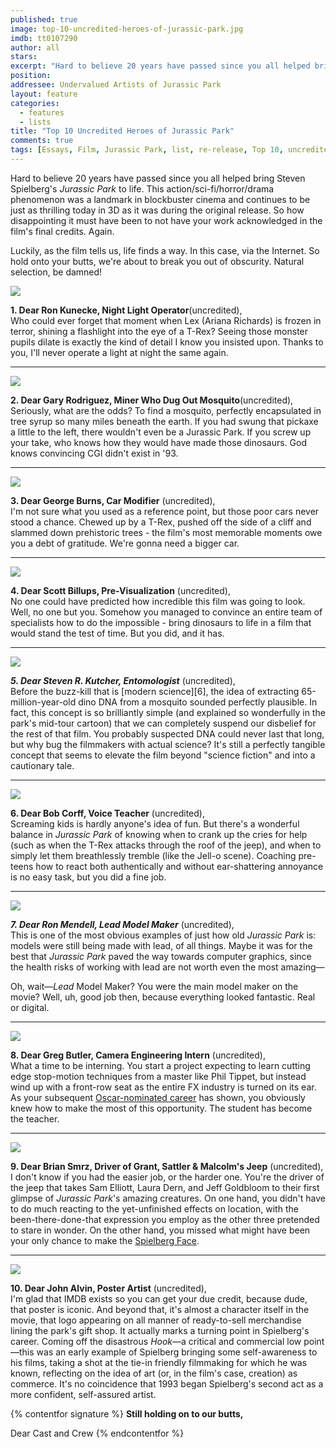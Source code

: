 ```yaml
---
published: true
image: top-10-uncredited-heroes-of-jurassic-park.jpg
imdb: tt0107290
author: all
stars: 
excerpt: "Hard to believe 20 years have passed since you all helped bring Steven Spielberg&rsquo;s <em>Jurassic Park </em>to life. This action/sci-fi/horror/drama phenomenon was a landmark in blockbuster cinema and continues to be just as thrilling today in 3D as it was during the original release. So how disappointing it must have been to not have your work acknowledged in the film&rsquo;s final credits. Again."
position: 
addressee: Undervalued Artists of Jurassic Park
layout: feature
categories: 
  - features
  - lists
title: "Top 10 Uncredited Heroes of Jurassic Park"
comments: true
tags: [Essays, Film, Jurassic Park, list, re-release, Top 10, uncredited]
---
```

Hard to believe 20 years have passed since you all helped bring Steven Spielberg's _Jurassic Park_ to life. This action/sci-fi/horror/drama phenomenon was a landmark in blockbuster cinema and continues to be just as thrilling today in 3D as it was during the original release. So how disappointing it must have been to not have your work acknowledged in the film's final credits. Again.

Luckily, as the film tells us, life finds a way. In this case, via the Internet.  So hold onto your butts, we're about to break you out of obscurity. Natural selection, be damned! 

 ![][1]

[1]: /img/features/inline/jurassic-park-1.jpg

**1. Dear Ron Kunecke, Night Light Operator**(uncredited),  
Who could ever forget that moment when Lex (Ariana Richards) is frozen in terror, shining a flashlight into the eye of a T-Rex? Seeing those monster pupils dilate is exactly the kind of detail I know you insisted upon. Thanks to you, I'll never operate a light at night the same again.

***

![][2]

   [2]: /img/features/inline/jurassic-park-2.jpg
 

**2. Dear Gary Rodriguez, Miner Who Dug Out Mosquito**(uncredited),  
Seriously, what are the odds? To find a mosquito, perfectly encapsulated in tree syrup so many miles beneath the earth. If you had swung that pickaxe a little to the left, there wouldn't even be a Jurassic Park. If you screw up your take, who knows how they would have made those dinosaurs. God knows convincing CGI didn't exist in '93.

***

![][3]

[3]: /img/features/inline/jurassic-park-3.jpg

**3. Dear George Burns, Car Modifier** (uncredited),  
I'm not sure what you used as a reference point, but those poor cars never stood a chance. Chewed up by a T-Rex, pushed off the side of a cliff and slammed down prehistoric trees - the film's most memorable moments owe you a debt of gratitude. We're gonna need a bigger car.

***

![][4]

[4]: /img/features/inline/jurassic-park-4.jpg

**4. Dear Scott Billups, Pre-Visualization** (uncredited),  
No one could have predicted how incredible this film was going to look. Well, no one but you. Somehow you managed to convince an entire team of specialists how to do the impossible - bring dinosaurs to life in a film that would stand the test of time. But you did, and it has.

***
 
![][5]

[5]: /img/features/inline/jurassic-park-5.jpg

**_5. Dear Steven R. Kutcher, Entomologist_** (uncredited),  
Before the buzz-kill that is [modern science][6], the idea of extracting 65-million-year-old dino DNA from a mosquito sounded perfectly plausible. In fact, this concept is so brilliantly simple (and explained so wonderfully in the park's mid-tour cartoon) that we can completely suspend our disbelief for the rest of that film. You probably suspected DNA could never last that long, but why bug the filmmakers with actual science? It's still a perfectly tangible concept that seems to elevate the film beyond "science fiction" and into a cautionary tale.

***

 ![][7]

  [7]: /img/features/inline/jurassic-park-6.jpg


**6. Dear Bob Corff, Voice Teacher** (uncredited),  
Screaming kids is hardly anyone's idea of fun. But there's a wonderful balance in _Jurassic Park_ of knowing when to crank up the cries for help (such as when the T-Rex attacks through the roof of the jeep), and when to simply let them breathlessly tremble (like the Jell-o scene).  Coaching pre-teens how to react both authentically and without ear-shattering annoyance is no easy task, but you did a fine job.

***

![][8]

[8]: /img/features/inline/jurassic-park-7.jpg

**_7. Dear Ron Mendell, Lead Model Maker_** (uncredited),  
This is one of the most obvious examples of just how old _Jurassic Park_ is: models were still being made with lead, of all things. Maybe it was for the best that _Jurassic Park_ paved the way towards computer graphics, since the health risks of working with lead are not worth even the most amazing— 

Oh, wait—*Lead* Model Maker? You were the main model maker on the movie? Well, uh, good job then, because everything looked fantastic. Real or digital.

 ***
 
![][9]

   [9]: /img/features/inline/jurassic-park-8.jpg

**8. Dear Greg Butler, Camera Engineering Intern** (uncredited),  
What a time to be interning. You start a project expecting to learn cutting edge stop-motion techniques from a master like Phil Tippet, but instead wind up with a front-row seat as the entire FX industry is turned on its ear. As your subsequent [Oscar-nominated career][10] has shown, you obviously knew how to make the most of this opportunity. The student has become the teacher.  

   [10]: http://www.imdb.com/name/nm0124935/

 ***
![][11]

**9. Dear Brian Smrz, Driver of Grant, Sattler & Malcolm's Jeep** (uncredited),  
I don't know if you had the easier job, or the harder one. You're the driver of the jeep that takes Sam Elliott, Laura Dern, and Jeff Goldbloom to their first glimpse of *Jurassic Park*'s amazing creatures. On one hand, you didn't have to do much reacting to the yet-unfinished effects on location, with the been-there-done-that expression you employ as the other three pretended to stare in wonder. On the other hand, you missed what might have been your only chance to make the [Spielberg Face][12].

   [11]: /img/features/inline/jurassic-park-9.jpg

***
![][13]

**10. Dear John Alvin, Poster Artist** (uncredited),  
I'm glad that IMDB exists so you can get your due credit, because dude, that poster is iconic. And beyond that, it's almost a character itself in the movie, that logo appearing on all manner of ready-to-sell merchandise lining the park's gift shop. It actually marks a turning point in Spielberg's career. Coming off the disastrous *Hook*—a critical and commercial low point—this was an early example of Spielberg bringing some self-awareness to his films, taking a shot at the tie-in friendly filmmaking for which he was known, reflecting on the idea of art (or, in the film's case, creation) as commerce. It's no coincidence that 1993 began Spielberg's second act as a more confident, self-assured artist.

[12]: http://www.ugo.com/movies/the-spielberg-face-a-legacy   
[13]: /img/features/inline/jurassic-park-10.jpg

 

{% contentfor signature %}
**Still holding on to our butts,**

Dear Cast and Crew
{% endcontentfor %}
